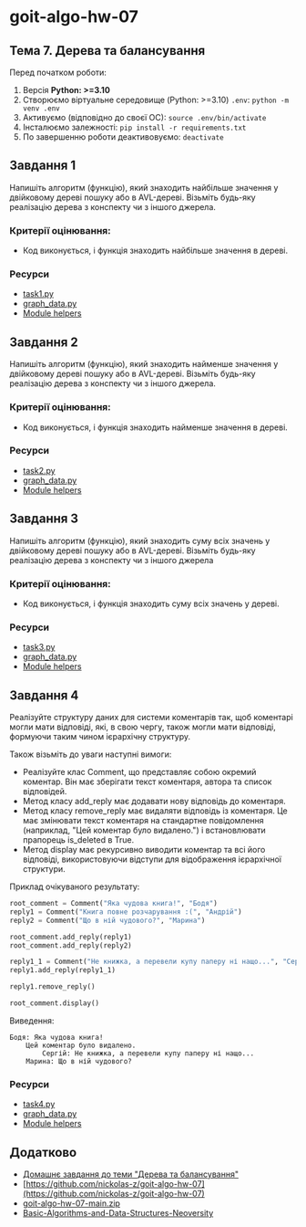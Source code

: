 # goit-algo-hw-07
## Тема 7. Дерева та балансування

Перед початком роботи:
1. Версія **Python: >=3.10**
2. Cтворюємо віртуальне середовище (Python: >=3.10) `.env`: `python -m venv .env`
3. Активуємо (відповідно до своєї ОС): `source .env/bin/activate`
4. Інсталюємо залежності: `pip install -r requirements.txt`
5. По завершенню роботи деактивовуємо: `deactivate`

## Завдання 1
Напишіть алгоритм (функцію), який знаходить найбільше значення у двійковому дереві пошуку або в AVL-дереві. Візьміть будь-яку реалізацію дерева з конспекту чи з іншого джерела.

### Критерії оцінювання:
- Код виконується, і функція знаходить найбільше значення в дереві.

### Ресурси
- [task1.py](./task1.py)
- [graph_data.py](./graph_data.py)
- [Module helpers](./helpers)

## Завдання 2
Напишіть алгоритм (функцію), який знаходить найменше значення у двійковому дереві пошуку або в AVL-дереві. Візьміть будь-яку реалізацію дерева з конспекту чи з іншого джерела.

### Критерії оцінювання:
- Код виконується, і функція знаходить найменше значення в дереві.

### Ресурси
- [task2.py](./task2.py)
- [graph_data.py](./graph_data.py)
- [Module helpers](./helpers)

## Завдання 3
Напишіть алгоритм (функцію), який знаходить суму всіх значень у двійковому дереві пошуку або в AVL-дереві. Візьміть будь-яку реалізацію дерева з конспекту чи з іншого джерела

### Критерії оцінювання:
- Код виконується, і функція знаходить суму всіх значень у дереві.

### Ресурси
- [task3.py](./task3.py)
- [graph_data.py](./graph_data.py)
- [Module helpers](./helpers)

## Завдання 4
Реалізуйте структуру даних для системи коментарів так, щоб коментарі могли мати відповіді, які, в свою чергу, також могли мати відповіді, формуючи таким чином ієрархічну структуру.

Також візьміть до уваги наступні вимоги:
- Реалізуйте клас Comment, що представляє собою окремий коментар. Він має зберігати текст коментаря, автора та список відповідей.
- Метод класу add_reply має додавати нову відповідь до коментаря.
- Метод класу remove_reply має видаляти відповідь із коментаря. Це має змінювати текст коментаря на стандартне повідомлення (наприклад, "Цей коментар було видалено.") і встановлювати прапорець is_deleted в True.
- Метод display має рекурсивно виводити коментар та всі його відповіді, використовуючи відступи для відображення ієрархічної структури.

Приклад очікуваного результату:
```python
root_comment = Comment("Яка чудова книга!", "Бодя")
reply1 = Comment("Книга повне розчарування :(", "Андрій")
reply2 = Comment("Що в ній чудового?", "Марина")

root_comment.add_reply(reply1)
root_comment.add_reply(reply2)

reply1_1 = Comment("Не книжка, а перевели купу паперу ні нащо...", "Сергій")
reply1.add_reply(reply1_1)

reply1.remove_reply()

root_comment.display()

```

Виведення:
```
Бодя: Яка чудова книга!
    Цей коментар було видалено.
        Сергій: Не книжка, а перевели купу паперу ні нащо...
    Марина: Що в ній чудового?

```

### Ресурси
- [task4.py](./task4.py)
- [graph_data.py](./graph_data.py)
- [Module helpers](./helpers)

## Додатково
- [Домашнє завдання до теми "Дерева та балансування"](https://www.edu.goit.global/uk/learn/24858703/19646173/19658313/homework)
- [https://github.com/nickolas-z/goit-algo-hw-07](https://github.com/nickolas-z/goit-algo-hw-07)
- [goit-algo-hw-07-main.zip]()
- [Basic-Algorithms-and-Data-Structures-Neoversity](https://github.com/nickolas-z/Basic-Algorithms-and-Data-Structures-Neoversity)
